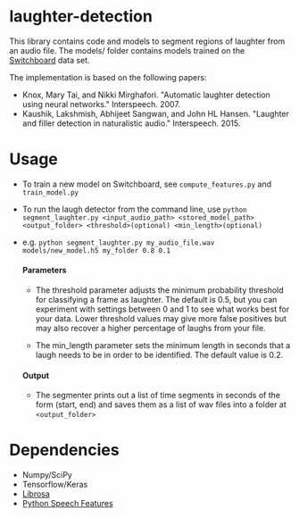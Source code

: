 # laughter-detection


This library contains code and models to segment  regions of laughter from an audio file. The models/ folder contains models trained on the [Switchboard](https://catalog.ldc.upenn.edu/ldc97s62) data set.

The implementation is based on the following papers:
- Knox, Mary Tai, and Nikki Mirghafori. "Automatic laughter detection using neural networks." Interspeech. 2007.
- Kaushik, Lakshmish, Abhijeet Sangwan, and John HL Hansen. "Laughter and filler detection in naturalistic audio." Interspeech. 2015.

# Usage
- To train a new model on Switchboard, see `compute_features.py` and `train_model.py`
- To run the laugh detector from the command line, use `python segment_laughter.py <input_audio_path> <stored_model_path> <output_folder> <threshold>(optional) <min_length>(optional)`
- e.g. `python segment_laughter.py my_audio_file.wav models/new_model.h5 my_folder 0.8 0.1`

  #### Parameters
  - The threshold parameter adjusts the minimum probability threshold for classifying a frame as laughter. The default is 0.5, but you can  experiment with settings between 0 and 1 to see what works best for your data. Lower threshold values may give more false positives but may also recover a higher percentage of laughs from your file.

  - The min_length parameter sets the minimum length in seconds that a laugh needs to be in order to be identified. The default value is 0.2.


  #### Output
  - The segmenter prints out a list of time segments in seconds of the form (start, end) and saves them as a list of wav files into a folder at `<output_folder>`
  
# Dependencies
- Numpy/SciPy
- Tensorflow/Keras
- [Librosa](http://librosa.github.io/librosa/)
- [Python Speech Features](https://github.com/jameslyons/python_speech_features)
